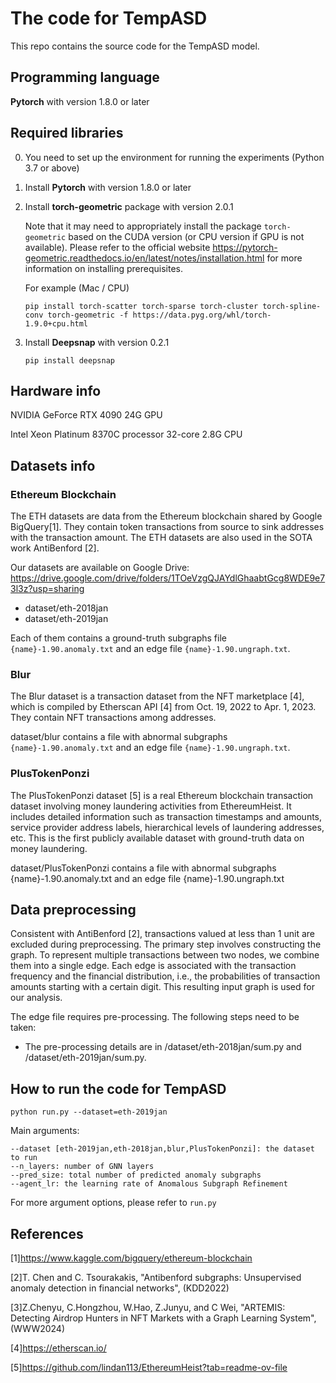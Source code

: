 # The code for  TempASD

This repo contains the source code for the TempASD model.

## Programming language

**Pytorch** with version 1.8.0 or later

## Required libraries

0. You need to set up the environment for running the experiments (Python 3.7 or above)

1. Install **Pytorch** with version 1.8.0 or later

2. Install **torch-geometric** package with version 2.0.1

   Note that it may need to appropriately install the package `torch-geometric` based on the CUDA version (or CPU version if GPU is not available). Please refer to the official website https://pytorch-geometric.readthedocs.io/en/latest/notes/installation.html for more information on installing prerequisites.

   For example (Mac / CPU)

   ```
   pip install torch-scatter torch-sparse torch-cluster torch-spline-conv torch-geometric -f https://data.pyg.org/whl/torch-1.9.0+cpu.html
   ```

3. Install **Deepsnap** with version 0.2.1

   ```
   pip install deepsnap
   ```

## Hardware info

NVIDIA GeForce RTX 4090 24G GPU

Intel Xeon Platinum 8370C processor 32-core 2.8G CPU

## Datasets info

### Ethereum Blockchain

The ETH datasets are data from the Ethereum blockchain shared by Google BigQuery[1]. They contain token transactions from source to sink addresses with the transaction amount. The ETH datasets are also used in the SOTA work AntiBenford [2].

Our datasets are available on Google Drive: https://drive.google.com/drive/folders/1TOeVzgQJAYdlGhaabtGcg8WDE9e73l3z?usp=sharing 

- dataset/eth-2018jan
- dataset/eth-2019jan

Each of them contains a ground-truth subgraphs file `{name}-1.90.anomaly.txt` and an edge file `{name}-1.90.ungraph.txt`.

### Blur

The Blur dataset is a transaction dataset from the NFT marketplace [4], which is compiled by Etherscan API [4] from Oct. 19, 2022 to Apr. 1, 2023. They contain NFT transactions among addresses.

dataset/blur contains a file with abnormal subgraphs `{name}-1.90.anomaly.txt` and an edge file `{name}-1.90.ungraph.txt`.

### PlusTokenPonzi

The PlusTokenPonzi dataset [5] is a real Ethereum blockchain transaction dataset involving money laundering activities from EthereumHeist. It includes detailed information such as transaction timestamps and amounts, service provider address labels, hierarchical levels of laundering addresses, etc. This is the first publicly available dataset with ground-truth data on money laundering.

dataset/PlusTokenPonzi contains a file with abnormal subgraphs {name}-1.90.anomaly.txt and an edge file {name}-1.90.ungraph.txt

## Data preprocessing

Consistent with AntiBenford [2], transactions valued at less than 1 unit are excluded during preprocessing. The primary step involves constructing the graph. To represent multiple transactions between two nodes, we combine them into a single edge. Each edge is associated with the transaction frequency and the financial distribution, i.e., the probabilities of transaction amounts starting with a certain digit. This resulting input graph is used for our analysis.

The edge file requires pre-processing. The following steps need to be taken:

- The pre-processing details are in /dataset/eth-2018jan/sum.py and /dataset/eth-2019jan/sum.py.

## How to run the code for  TempASD

```
python run.py --dataset=eth-2019jan
```

Main arguments:

```
--dataset [eth-2019jan,eth-2018jan,blur,PlusTokenPonzi]: the dataset to run
--n_layers: number of GNN layers
--pred_size: total number of predicted anomaly subgraphs
--agent_lr: the learning rate of Anomalous Subgraph Refinement
```

  For more argument options, please refer to `run.py`  

## References

[1]https://www.kaggle.com/bigquery/ethereum-blockchain

[2]T. Chen and C. Tsourakakis, "Antibenford subgraphs: Unsupervised anomaly detection in financial networks", (KDD2022)

[3]Z.Chenyu, C.Hongzhou, W.Hao, Z.Junyu, and C Wei, "ARTEMIS: Detecting Airdrop Hunters in NFT Markets with a Graph Learning System", (WWW2024)

[4]https://etherscan.io/

[5]https://github.com/lindan113/EthereumHeist?tab=readme-ov-file
